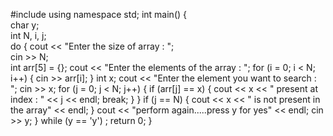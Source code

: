 #include <iostream> 
using namespace std; 
int main() {    
     char y;     
     int N, i, j;     
     do     {         cout << "Enter the size of array : ";        
      cin >> N;         
      int arr[5] = {};
               cout << "Enter the elements of the array : ";
                        for (i = 0; i < N; i++)
{
    cin >> arr[i];
}
int x;
cout << "Enter the element you want to search : ";
cin >> x;
for (j = 0; j < N; j++)
{
    if (arr[j] == x)
    {
        cout << x << " present at index : " << j << endl;
        break;
    }
}
if (j == N)
{
    cout << x << " is not present in the array" << endl;
}
cout << "perform again.....press y for yes" << endl;
cin >> y;
}
while (y == 'y')
    ;
return 0;
}
